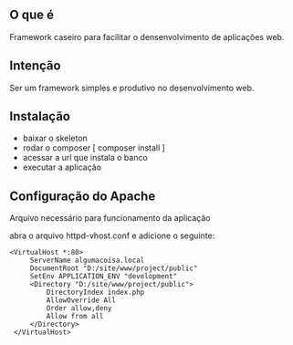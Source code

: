 O que é
--------
Framework caseiro para facilitar o densenvolvimento de aplicações web.

Intenção
--------
Ser um framework simples e produtivo no desenvolvimento web.

Instalação
--------

 * baixar o skeleton  
 * rodar o composer  [ composer install ]
 * acessar a url que instala o banco
 * executar a aplicação

Configuração do Apache
-------

Arquivo necessário para funcionamento da aplicação

abra o arquivo httpd-vhost.conf e adicione o seguinte:

```
<VirtualHost *:80>
     ServerName algumacoisa.local
     DocumentRoot "D:/site/www/project/public"
     SetEnv APPLICATION_ENV "development"
     <Directory "D:/site/www/project/public">
         DirectoryIndex index.php
         AllowOverride All
         Order allow,deny
         Allow from all
     </Directory>
 </VirtualHost>
